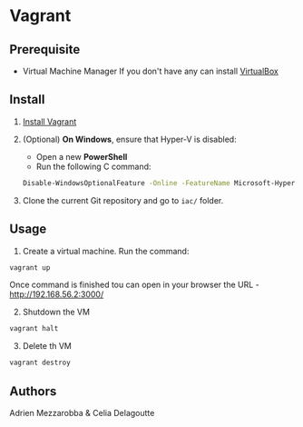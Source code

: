 # Vagrant

## Prerequisite

- Virtual Machine Manager
If you don't have any can install [VirtualBox](https://www.virtualbox.org/wiki/Downloads)

## Install

1. [Install Vagrant](https://www.vagrantup.com/downloads.html)

2. (Optional) **On Windows**, ensure that Hyper-V is disabled:
    - Open a new **PowerShell**
    - Run the following C
    command:
    ```sh
    Disable-WindowsOptionalFeature -Online -FeatureName Microsoft-Hyper-V-All
    ```
3. Clone the current Git repository and go to `iac/` folder.

## Usage
1. Create a virtual machine. Run the command:
```sh
vagrant up
```
Once command is finished tou can open in your browser the URL - http://192.168.56.2:3000/

2. Shutdown the VM
```sh
vagrant halt
```

3. Delete th VM
```sh
vagrant destroy
```

## Authors
Adrien Mezzarobba & Celia Delagoutte